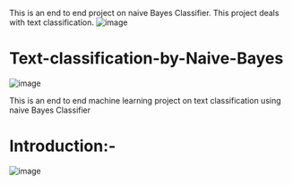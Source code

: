 This is an end to end project on naive Bayes Classifier.
This project deals with text classification.
![image](https://user-images.githubusercontent.com/88799249/159062206-26be59e7-756d-48fa-b5c0-d2db4a35352f.png)

# Text-classification-by-Naive-Bayes
 ![image](https://user-images.githubusercontent.com/88799249/159061845-3df91a55-f960-4d4a-a5f3-54aba9f5060a.png)


This is an end to end machine learning project on text  classification using naive Bayes Classifier
# Introduction:-
![image](https://user-images.githubusercontent.com/88799249/159062056-dc83fd81-c6e8-46f6-b647-be41a3559152.png)

